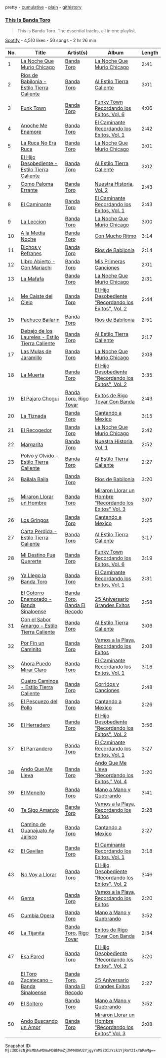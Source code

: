 pretty - [cumulative](/playlists/cumulative/37i9dQZF1DZ06evO4dQL3v.md) - [plain](/playlists/plain/37i9dQZF1DZ06evO4dQL3v) - [githistory](https://github.githistory.xyz/mackorone/spotify-playlist-archive/blob/main/playlists/plain/37i9dQZF1DZ06evO4dQL3v)

### [This Is Banda Toro](https://open.spotify.com/playlist/37i9dQZF1DZ06evO4dQL3v)

> This is Banda Toro\. The essential tracks, all in one playlist.

[Spotify](https://open.spotify.com/user/spotify) - 4,510 likes - 50 songs - 2 hr 26 min

| No. | Title | Artist(s) | Album | Length |
|---|---|---|---|---|
| 1 | [La Noche Que Murio Chicago](https://open.spotify.com/track/4nrNEbfKx82rBT4c3tBTJd) | [Banda Toro](https://open.spotify.com/artist/78Cl4OGrWUNLrm4QZKEKkg) | [La Noche Que Murio Chicago](https://open.spotify.com/album/2rD97DTS4zzJCplMzvsYtC) | 2:41 |
| 2 | [Rios de Babilonia \- Estilo Tierra Caliente](https://open.spotify.com/track/4A0VKEol3raESTNxVT6CyU) | [Banda Toro](https://open.spotify.com/artist/78Cl4OGrWUNLrm4QZKEKkg) | [Al Estilo Tierra Caliente](https://open.spotify.com/album/1ZknT3Q5h1057gLzFagIkb) | 3:01 |
| 3 | [Funk Town](https://open.spotify.com/track/489KguuubKHZbLtUQSnKK6) | [Banda Toro](https://open.spotify.com/artist/78Cl4OGrWUNLrm4QZKEKkg) | [Funky Town Recordando los Exitos, Vol\. 6](https://open.spotify.com/album/3qv9mycLS6sXaEkrNVSkAy) | 4:06 |
| 4 | [Anoche Me Enamore](https://open.spotify.com/track/43e0OdJ7OCtdhmMKU6ERM4) | [Banda Toro](https://open.spotify.com/artist/78Cl4OGrWUNLrm4QZKEKkg) | [El Caminante Recordando los Exitos, Vol\. 1](https://open.spotify.com/album/29NdNvEG0HVFUIjrPieSFf) | 2:42 |
| 5 | [La Ruca No Era Ruca](https://open.spotify.com/track/7wj9uIM1WvyOPUxFmEcvpY) | [Banda Toro](https://open.spotify.com/artist/78Cl4OGrWUNLrm4QZKEKkg) | [La Noche Que Murio Chicago](https://open.spotify.com/album/2rD97DTS4zzJCplMzvsYtC) | 3:01 |
| 6 | [El Hijo Desobediente \- Estilo Tierra Caliente](https://open.spotify.com/track/3PwvDaEt34JSDyAWR086hp) | [Banda Toro](https://open.spotify.com/artist/78Cl4OGrWUNLrm4QZKEKkg) | [Al Estilo Tierra Caliente](https://open.spotify.com/album/1ZknT3Q5h1057gLzFagIkb) | 3:02 |
| 7 | [Como Paloma Errante](https://open.spotify.com/track/1Guvk9I7WHKRklvoiftfpk) | [Banda Toro](https://open.spotify.com/artist/78Cl4OGrWUNLrm4QZKEKkg) | [Nuestra Historia, Vol\. 2](https://open.spotify.com/album/4HhIF0ghIRPnva2NjzTqR4) | 2:43 |
| 8 | [El Caminante](https://open.spotify.com/track/20cJBbPZFn5BmqBbwxuHXS) | [Banda Toro](https://open.spotify.com/artist/78Cl4OGrWUNLrm4QZKEKkg) | [El Caminante Recordando los Exitos, Vol\. 1](https://open.spotify.com/album/29NdNvEG0HVFUIjrPieSFf) | 2:43 |
| 9 | [La Leccion](https://open.spotify.com/track/61pAsXfJhNvB8DNg4ROCb8) | [Banda Toro](https://open.spotify.com/artist/78Cl4OGrWUNLrm4QZKEKkg) | [La Noche Que Murio Chicago](https://open.spotify.com/album/2rD97DTS4zzJCplMzvsYtC) | 3:00 |
| 10 | [A la Media Noche](https://open.spotify.com/track/5IWjqjTkrXqQTouW3jkRNX) | [Banda Toro](https://open.spotify.com/artist/78Cl4OGrWUNLrm4QZKEKkg) | [Con Mucho Ritmo](https://open.spotify.com/album/3PdjnkfBMShSNnDqi23Xjp) | 3:14 |
| 11 | [Dichos y Refranes](https://open.spotify.com/track/0uNeDDaIa1tvb7Ejec9N7d) | [Banda Toro](https://open.spotify.com/artist/78Cl4OGrWUNLrm4QZKEKkg) | [Rios de Babilonia](https://open.spotify.com/album/26MFmbTSTvku8A3QkHxhIa) | 2:14 |
| 12 | [Libro Abierto \- Con Mariachi](https://open.spotify.com/track/0ITWZNW8i7RtOj5Wg7LMwP) | [Banda Toro](https://open.spotify.com/artist/78Cl4OGrWUNLrm4QZKEKkg) | [Mis Primeras Canciones](https://open.spotify.com/album/1O25aIOV3EXt2faP4ilwvs) | 2:01 |
| 13 | [La Mafafa](https://open.spotify.com/track/3Kisqq9Mr4DzHmffQsiY4Q) | [Banda Toro](https://open.spotify.com/artist/78Cl4OGrWUNLrm4QZKEKkg) | [La Noche Que Murio Chicago](https://open.spotify.com/album/2rD97DTS4zzJCplMzvsYtC) | 2:31 |
| 14 | [Me Caiste del Cielo](https://open.spotify.com/track/37hpeYKkr8P8QyMdLXVKiT) | [Banda Toro](https://open.spotify.com/artist/78Cl4OGrWUNLrm4QZKEKkg) | [El Hijo Desobediente "Recordando los Exitos", Vol\. 2](https://open.spotify.com/album/7I8olJc50BacLXAYIjSYIk) | 2:44 |
| 15 | [Pachuco Bailarin](https://open.spotify.com/track/51Zz6TacdyEsi5JWiojkqu) | [Banda Toro](https://open.spotify.com/artist/78Cl4OGrWUNLrm4QZKEKkg) | [Rios de Babilonia](https://open.spotify.com/album/26MFmbTSTvku8A3QkHxhIa) | 2:51 |
| 16 | [Debajo de los Laureles \- Estilo Tierra Caliente](https://open.spotify.com/track/4x8nrA5hk5pGzaNKFx7dJq) | [Banda Toro](https://open.spotify.com/artist/78Cl4OGrWUNLrm4QZKEKkg) | [Al Estilo Tierra Caliente](https://open.spotify.com/album/1ZknT3Q5h1057gLzFagIkb) | 2:17 |
| 17 | [Las Mulas de Jaramillo](https://open.spotify.com/track/3I6wNOHGBhvFFUxsKsLNWL) | [Banda Toro](https://open.spotify.com/artist/78Cl4OGrWUNLrm4QZKEKkg) | [La Noche Que Murio Chicago](https://open.spotify.com/album/2rD97DTS4zzJCplMzvsYtC) | 2:08 |
| 18 | [La Muerta](https://open.spotify.com/track/1kH7t2zepTvq9zvOleNzlB) | [Banda Toro](https://open.spotify.com/artist/78Cl4OGrWUNLrm4QZKEKkg) | [El Hijo Desobediente "Recordando los Exitos", Vol\. 2](https://open.spotify.com/album/7I8olJc50BacLXAYIjSYIk) | 3:35 |
| 19 | [El Pajaro Chogui](https://open.spotify.com/track/3erRFQimltb5P71eCYrlh6) | [Banda Toro](https://open.spotify.com/artist/78Cl4OGrWUNLrm4QZKEKkg), [Rigo Tovar](https://open.spotify.com/artist/5fKc00Wh60ggl0QptZ2aBx) | [Exitos de Rigo Tovar Con Banda](https://open.spotify.com/album/3quqBXdeUeP0pSQ5hz4Kra) | 2:43 |
| 20 | [La Tiznada](https://open.spotify.com/track/5lORVjqvmOmgsd3MvplIW2) | [Banda Toro](https://open.spotify.com/artist/78Cl4OGrWUNLrm4QZKEKkg) | [Cantando a Mexico](https://open.spotify.com/album/6ZhdQW2akD8c5I7XkOz0tw) | 3:15 |
| 21 | [El Recogedor](https://open.spotify.com/track/75FxBR7bvIvLA5ueut7RTM) | [Banda Toro](https://open.spotify.com/artist/78Cl4OGrWUNLrm4QZKEKkg) | [La Noche Que Murio Chicago](https://open.spotify.com/album/2rD97DTS4zzJCplMzvsYtC) | 2:42 |
| 22 | [Margarita](https://open.spotify.com/track/1PjHhGK3Y1uAZsxrc0P2cM) | [Banda Toro](https://open.spotify.com/artist/78Cl4OGrWUNLrm4QZKEKkg) | [Nuestra Historia, Vol\. 1](https://open.spotify.com/album/05iVJ4OpprJwMYu87M9Urj) | 2:52 |
| 23 | [Polvo y Olvido \- Estilo Tierra Caliente](https://open.spotify.com/track/1elNKL1K8OrcXYNBpgTweQ) | [Banda Toro](https://open.spotify.com/artist/78Cl4OGrWUNLrm4QZKEKkg) | [Al Estilo Tierra Caliente](https://open.spotify.com/album/1ZknT3Q5h1057gLzFagIkb) | 2:27 |
| 24 | [Bailala Baila](https://open.spotify.com/track/53P8te3Pf3MJjqCCKFT9Te) | [Banda Toro](https://open.spotify.com/artist/78Cl4OGrWUNLrm4QZKEKkg) | [Rios de Babilonia](https://open.spotify.com/album/26MFmbTSTvku8A3QkHxhIa) | 3:20 |
| 25 | [Miraron Llorar un Hombre](https://open.spotify.com/track/1obDcJ0spfjy2y44aj9BFq) | [Banda Toro](https://open.spotify.com/artist/78Cl4OGrWUNLrm4QZKEKkg) | [Miraron Llorar un Hombre "Recordando los Exitos" Vol\. 3](https://open.spotify.com/album/1w6hBlQcrHFDEyamEl2Ypf) | 3:07 |
| 26 | [Los Gringos](https://open.spotify.com/track/5THe92rKJkK1Gu4UVtO9Zo) | [Banda Toro](https://open.spotify.com/artist/78Cl4OGrWUNLrm4QZKEKkg) | [Cantando a Mexico](https://open.spotify.com/album/6ZhdQW2akD8c5I7XkOz0tw) | 2:25 |
| 27 | [Carta Perdida \- Estilo Tierra Caliente](https://open.spotify.com/track/5phrg6rNHnHRBDSK22718k) | [Banda Toro](https://open.spotify.com/artist/78Cl4OGrWUNLrm4QZKEKkg) | [Al Estilo Tierra Caliente](https://open.spotify.com/album/1ZknT3Q5h1057gLzFagIkb) | 3:17 |
| 28 | [Mi Destino Fue Quererte](https://open.spotify.com/track/0o2cI28cAMXArePpVNg0te) | [Banda Toro](https://open.spotify.com/artist/78Cl4OGrWUNLrm4QZKEKkg) | [Funky Town Recordando los Exitos, Vol\. 6](https://open.spotify.com/album/3qv9mycLS6sXaEkrNVSkAy) | 3:19 |
| 29 | [Ya Llego la Banda Toro](https://open.spotify.com/track/12xoofQV0GsQGBRo8dgr9f) | [Banda Toro](https://open.spotify.com/artist/78Cl4OGrWUNLrm4QZKEKkg) | [El Caminante Recordando los Exitos, Vol\. 1](https://open.spotify.com/album/29NdNvEG0HVFUIjrPieSFf) | 2:31 |
| 30 | [El Cotorro Enamorado \- Banda Sinaloense](https://open.spotify.com/track/1uILZKZfISEwXkysM6HXSR) | [Banda Toro](https://open.spotify.com/artist/78Cl4OGrWUNLrm4QZKEKkg), [Banda El Recodo](https://open.spotify.com/artist/6AcOTCYBMvjKYy4zms0kaC) | [25 Aniversario Grandes Exitos](https://open.spotify.com/album/7vKKJNKYZyzpfeykqlhQan) | 2:58 |
| 31 | [Con el Sabor Amargo \- Estilo Tierra Caliente](https://open.spotify.com/track/4HpWofvK0r3meE1KwDSjaS) | [Banda Toro](https://open.spotify.com/artist/78Cl4OGrWUNLrm4QZKEKkg) | [Al Estilo Tierra Caliente](https://open.spotify.com/album/1ZknT3Q5h1057gLzFagIkb) | 3:06 |
| 32 | [Por Fin un Caminito](https://open.spotify.com/track/12KjCCPOKS3jmmLioALM1e) | [Banda Toro](https://open.spotify.com/artist/78Cl4OGrWUNLrm4QZKEKkg) | [Vamos a la Playa, Recordando los Exitos](https://open.spotify.com/album/0AKZGV4HnYAhsc4rIBmzpo) | 2:08 |
| 33 | [Ahora Puedo Mirar Claro](https://open.spotify.com/track/5Kgo6IQPF6g3ioAiSQIvZq) | [Banda Toro](https://open.spotify.com/artist/78Cl4OGrWUNLrm4QZKEKkg) | [El Caminante Recordando los Exitos, Vol\. 1](https://open.spotify.com/album/29NdNvEG0HVFUIjrPieSFf) | 3:16 |
| 34 | [Cuatro Caminos \- Estilo Tierra Caliente](https://open.spotify.com/track/4jYAKZXRsEZ2PtK1uG8d3z) | [Banda Toro](https://open.spotify.com/artist/78Cl4OGrWUNLrm4QZKEKkg) | [Corridos y Canciones](https://open.spotify.com/album/0PYwmrtNkESu3DPBZ6fVcZ) | 2:48 |
| 35 | [El Pescuezo del Pollo](https://open.spotify.com/track/5JjQCDBEc9XHfTrjR1rAOO) | [Banda Toro](https://open.spotify.com/artist/78Cl4OGrWUNLrm4QZKEKkg) | [Cantando a Mexico](https://open.spotify.com/album/6ZhdQW2akD8c5I7XkOz0tw) | 2:26 |
| 36 | [El Herradero](https://open.spotify.com/track/7msq2GlVEvc8TgnOdI0RGo) | [Banda Toro](https://open.spotify.com/artist/78Cl4OGrWUNLrm4QZKEKkg) | [El Hijo Desobediente "Recordando los Exitos", Vol\. 2](https://open.spotify.com/album/7I8olJc50BacLXAYIjSYIk) | 3:56 |
| 37 | [El Parrandero](https://open.spotify.com/track/1OLk8kkjWQfaqQIxT5hq9d) | [Banda Toro](https://open.spotify.com/artist/78Cl4OGrWUNLrm4QZKEKkg) | [El Caminante Recordando los Exitos, Vol\. 1](https://open.spotify.com/album/29NdNvEG0HVFUIjrPieSFf) | 3:27 |
| 38 | [Ando Que Me Lleva](https://open.spotify.com/track/5mZguGqaMDXVUN27KuctSS) | [Banda Toro](https://open.spotify.com/artist/78Cl4OGrWUNLrm4QZKEKkg) | [Ando Que Me Lleva "Recordando los Exitos," Vol\. 4](https://open.spotify.com/album/5cWHhLz7o2mjajjJegxUWj) | 3:20 |
| 39 | [El Meneito](https://open.spotify.com/track/2pDqG6OH20cX1vUmNINqvy) | [Banda Toro](https://open.spotify.com/artist/78Cl4OGrWUNLrm4QZKEKkg) | [Mano a Mano y Quebrando](https://open.spotify.com/album/4MjTnuBtgySGCo530kj4QH) | 3:41 |
| 40 | [Te Sigo Amando](https://open.spotify.com/track/3hjU0dV58noafui2zYVnts) | [Banda Toro](https://open.spotify.com/artist/78Cl4OGrWUNLrm4QZKEKkg) | [Vamos a la Playa, Recordando los Exitos](https://open.spotify.com/album/0AKZGV4HnYAhsc4rIBmzpo) | 2:28 |
| 41 | [Camino de Guanajuato Ay Jalisco](https://open.spotify.com/track/7kMIIhdwGPQk9TvMrh2wGR) | [Banda Toro](https://open.spotify.com/artist/78Cl4OGrWUNLrm4QZKEKkg) | [Cantando a Mexico](https://open.spotify.com/album/6ZhdQW2akD8c5I7XkOz0tw) | 2:27 |
| 42 | [El Gavilan](https://open.spotify.com/track/3UYUgdnBCbK8jgTKExNy1E) | [Banda Toro](https://open.spotify.com/artist/78Cl4OGrWUNLrm4QZKEKkg) | [El Caminante Recordando los Exitos, Vol\. 1](https://open.spotify.com/album/29NdNvEG0HVFUIjrPieSFf) | 3:18 |
| 43 | [No Voy a Llorar](https://open.spotify.com/track/6ysKjVlwaJgsVznDOskvo1) | [Banda Toro](https://open.spotify.com/artist/78Cl4OGrWUNLrm4QZKEKkg) | [El Hijo Desobediente "Recordando los Exitos", Vol\. 2](https://open.spotify.com/album/7I8olJc50BacLXAYIjSYIk) | 3:46 |
| 44 | [Gema](https://open.spotify.com/track/2IOFMWRvVDiOrSqyHQdzRv) | [Banda Toro](https://open.spotify.com/artist/78Cl4OGrWUNLrm4QZKEKkg) | [Vamos a la Playa, Recordando los Exitos](https://open.spotify.com/album/0AKZGV4HnYAhsc4rIBmzpo) | 2:20 |
| 45 | [Cumbia Opera](https://open.spotify.com/track/76K2mVFJFLpKajgYLAdnmp) | [Banda Toro](https://open.spotify.com/artist/78Cl4OGrWUNLrm4QZKEKkg) | [Mano a Mano y Quebrando](https://open.spotify.com/album/4MjTnuBtgySGCo530kj4QH) | 3:52 |
| 46 | [La Tijanita](https://open.spotify.com/track/4u0Tk3GBHUpJOt80xT6wBY) | [Banda Toro](https://open.spotify.com/artist/78Cl4OGrWUNLrm4QZKEKkg), [Rigo Tovar](https://open.spotify.com/artist/5fKc00Wh60ggl0QptZ2aBx) | [Exitos de Rigo Tovar Con Banda](https://open.spotify.com/album/3quqBXdeUeP0pSQ5hz4Kra) | 2:34 |
| 47 | [Esa Pared](https://open.spotify.com/track/20S29aqxj8pXq2pyeKM6KL) | [Banda Toro](https://open.spotify.com/artist/78Cl4OGrWUNLrm4QZKEKkg) | [El Hijo Desobediente "Recordando los Exitos", Vol\. 2](https://open.spotify.com/album/7I8olJc50BacLXAYIjSYIk) | 3:20 |
| 48 | [El Toro Zacatecano \- Banda Sinaloense](https://open.spotify.com/track/5sV57YmR6NT8VvJm2vGvjg) | [Banda Toro](https://open.spotify.com/artist/78Cl4OGrWUNLrm4QZKEKkg), [Banda El Recodo](https://open.spotify.com/artist/6AcOTCYBMvjKYy4zms0kaC) | [25 Aniversario Grandes Exitos](https://open.spotify.com/album/7vKKJNKYZyzpfeykqlhQan) | 2:27 |
| 49 | [El Soltero](https://open.spotify.com/track/0nlIQu9TT46KA47Z4eEQv0) | [Banda Toro](https://open.spotify.com/artist/78Cl4OGrWUNLrm4QZKEKkg) | [Mano a Mano y Quebrando](https://open.spotify.com/album/4MjTnuBtgySGCo530kj4QH) | 3:52 |
| 50 | [Ando Buscando un Amor](https://open.spotify.com/track/0ksbIDHroMobXN8Z0IiZ3I) | [Banda Toro](https://open.spotify.com/artist/78Cl4OGrWUNLrm4QZKEKkg) | [Miraron Llorar un Hombre "Recordando los Exitos" Vol\. 3](https://open.spotify.com/album/1w6hBlQcrHFDEyamEl2Ypf) | 2:08 |

Snapshot ID: `Mjc3ODEzNjMsMDAwMDAwMDBhMmZjZWM4OWU2YjgyYmM5ZDIzYzk1YjRmY2IxYWRmMg==`
